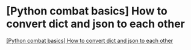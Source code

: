 # [Python combat basics] How to convert dict and json to each other
[[Python combat basics] How to convert dict and json to each other](https://aiwithcloud.com/2022/09/15/python_combat_basics_how_to_convert_dict_and_json_to_each_other/)